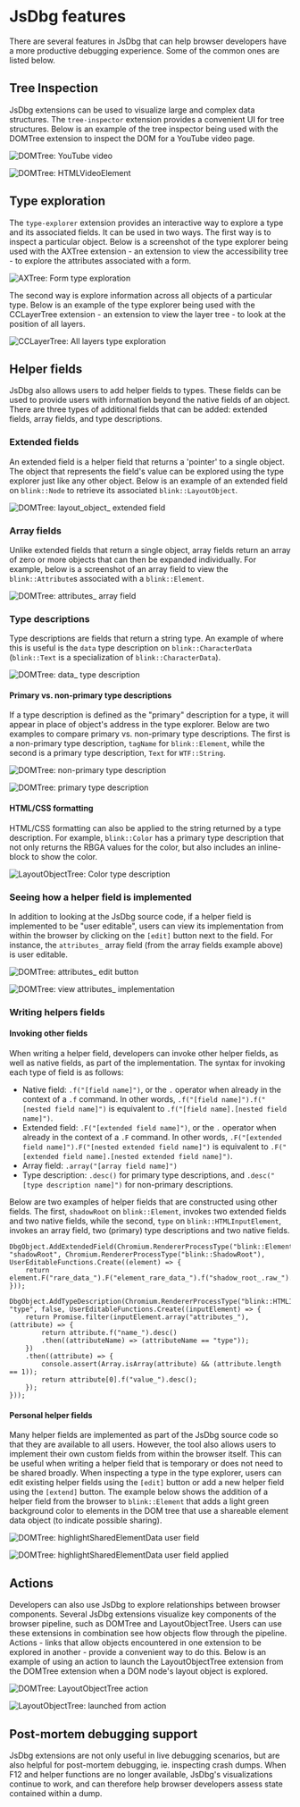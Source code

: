 # JsDbg features

There are several features in JsDbg that can help browser developers have a more productive debugging experience. Some of the common ones are listed below.

## Tree Inspection

JsDbg extensions can be used to visualize large and complex data structures. The `tree-inspector` extension provides a convenient UI for tree structures. Below is an example of the tree inspector being used with the DOMTree extension to inspect the DOM for a YouTube video page.

![DOMTree: YouTube video](./features/treeinspector_1.png "DOMTree: YouTube video")

![DOMTree: HTMLVideoElement](./features/treeinspector_2.png "DOMTree: HTMLVideoElement")

## Type exploration

The `type-explorer` extension provides an interactive way to explore a type and its associated fields. It can be used in two ways. The first way is to inspect a particular object. Below is a screenshot of the type explorer being used with the AXTree extension - an extension to view the accessibility tree - to explore the attributes associated with a form.

![AXTree: Form type exploration](./features/typeexplorer_1.png "AXTree: Form type exploration")

The second way is explore information across all objects of a particular type. Below is an example of the type explorer being used with the CCLayerTree extension - an extension to view the layer tree - to look at the position of all layers.

![CCLayerTree: All layers type exploration](./features/typeexplorer_2.png "CCLayerTree: All layers type exploration")

## Helper fields

JsDbg also allows users to add helper fields to types. These fields can be used to provide users with information beyond the native fields of an object. There are three types of additional fields that can be added: extended fields, array fields, and type descriptions.

### Extended fields

An extended field is a helper field that returns a 'pointer' to a single object. The object that represents the field's value can be explored using the type explorer just like any other object. Below is an example of an extended field on `blink::Node` to retrieve its associated `blink::LayoutObject`.

![DOMTree: layout_object_ extended field](./features/extendedfield_1.png "DOMTree: layout_object_ extended field")

### Array fields

Unlike extended fields that return a single object, array fields return an array of zero or more objects that can then be expanded individually. For example, below is a screenshot of an array field to view the `blink::Attribute`s associated with a `blink::Element`.

![DOMTree: attributes_ array field](./features/arrayfield_1.png "DOMTree: attributes_ array field")

### Type descriptions

Type descriptions are fields that return a string type. An example of where this is useful is the `data` type description on `blink::CharacterData` (`blink::Text` is a specialization of `blink::CharacterData`).

![DOMTree: data_ type description](./features/typedescription_1.png "DOMTree: data_ type description")

#### Primary vs. non-primary type descriptions

If a type description is defined as the "primary" description for a type, it will appear in place of object's address in the type explorer. Below are two examples to compare primary vs. non-primary type descriptions. The first is a non-primary type description, `tagName` for `blink::Element`, while the second is a primary type description, `Text` for `WTF::String`.

![DOMTree: non-primary type description](./features/typedescription_2.png "DOMTree: non-primary type description")

![DOMTree: primary type description](./features/typedescription_3.png "DOMTree: primary type description")

#### HTML/CSS formatting

HTML/CSS formatting can also be applied to the string returned by a type description. For example, `blink::Color` has a primary type description that not only returns the RBGA values for the color, but also includes an inline-block to show the color.

![LayoutObjectTree: Color type description](./features/typedescription_4.png "LayoutObjectTree: Color type description")

### Seeing how a helper field is implemented

In addition to looking at the JsDbg source code, if a helper field is implemented to be "user editable", users can view its implementation from within the browser by clicking on the `[edit]` button next to the field. For instance, the `attributes_` array field (from the array fields example above) is user editable.

![DOMTree: attributes_ edit button](./features/viewhelperfield_1.png "DOMTree: attributes_ edit button")

![DOMTree: view attributes_ implementation](./features/viewhelperfield_2.png "DOMTree: view attributes_ implementation")

### Writing helpers fields

#### Invoking other fields

When writing a helper field, developers can invoke other helper fields, as well as native fields, as part of the implementation. The syntax for invoking each type of field is as follows:

  - Native field: `.f("[field name]")`, or the `.` operator when already in the context of a `.f` command. In other words, `.f("[field name]").f("[nested field name]")` is equivalent to `.f("[field name].[nested field name]")`.
  - Extended field: `.F("[extended field name]")`, or the `.` operator when already in the context of a `.F` command. In other words, `.F("[extended field name]").F("[nested extended field name]")` is equivalent to `.F("[extended field name].[nested extended field name]")`.
  - Array field: `.array("[array field name]")`
  - Type description: `.desc()` for primary type descriptions, and `.desc("[type description name]")` for non-primary descriptions.

Below are two examples of helper fields that are constructed using other fields. The first, `shadowRoot` on `blink::Element`, invokes two extended fields and two native fields, while the second, `type` on `blink::HTMLInputElement`, invokes an array field, two (primary) type descriptions and two native fields.

    DbgObject.AddExtendedField(Chromium.RendererProcessType("blink::Element"), "shadowRoot", Chromium.RendererProcessType("blink::ShadowRoot"), UserEditableFunctions.Create((element) => {
        return element.F("rare_data_").F("element_rare_data_").f("shadow_root_.raw_").vcast();
    }));

    DbgObject.AddTypeDescription(Chromium.RendererProcessType("blink::HTMLInputElement"), "type", false, UserEditableFunctions.Create((inputElement) => {
        return Promise.filter(inputElement.array("attributes_"), (attribute) => {
            return attribute.f("name_").desc()
            .then((attributeName) => (attributeName == "type"));
        })
        .then((attribute) => {
            console.assert(Array.isArray(attribute) && (attribute.length == 1));
            return attribute[0].f("value_").desc();
        });
    }));

#### Personal helper fields

Many helper fields are implemented as part of the JsDbg source code so that they are available to all users. However, the tool also allows users to implement their own custom fields from within the browser itself. This can be useful when writing a helper field that is temporary or does not need to be shared broadly. When inspecting a type in the type explorer, users can edit existing helper fields using the `[edit]` button or add a new helper field using the `[extend]` button. The example below shows the addition of a helper field from the browser to `blink::Element` that adds a light green background color to elements in the DOM tree that use a shareable element data object (to indicate possible sharing).

![DOMTree: highlightSharedElementData user field](./features/writehelperfield_1.png "DOMTree: highlightSharedElementData user field")

![DOMTree: highlightSharedElementData user field applied](./features/writehelperfield_2.png "DOMTree: highlightSharedElementData user field applied")

## Actions

Developers can also use JsDbg to explore relationships between browser components. Several JsDbg extensions visualize key components of the browser pipeline, such as DOMTree and LayoutObjectTree. Users can use these extensions in combination see how objects flow through the pipeline. Actions - links that allow objects encountered in one extension to be explored in another - provide a convenient way to do this. Below is an example of using an action to launch the LayoutObjectTree extension from the DOMTree extension when a DOM node's layout object is explored.

![DOMTree: LayoutObjectTree action](./features/action_1.png "DOMTree: LayoutObjectTree action")

![LayoutObjectTree: launched from action](./features/action_2.png "LayoutObjectTree: launched from action")

## Post-mortem debugging support

JsDbg extensions are not only useful in live debugging scenarios, but are also helpful for post-mortem debugging, ie. inspecting crash dumps. When F12 and helper functions are no longer available, JsDbg's visualizations continue to work, and can therefore help browser developers assess state contained within a dump.